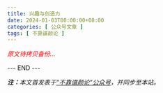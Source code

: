 ```yaml
---
title: 兴趣与创造力
date: 2024-01-03T00:00:00+08:00
categories: [ 公众号文章 ]
tags: [ 不靠谱颜论 ]
---
```


<font color=red><i>原文待拷贝备份...</i></font>

<div class="p-5 text-center">--- END ---</div>

<i><b>注：</b>本文首发表于[“不靠谱颜论”公众号](https://mp.weixin.qq.com/s/T4DtLwRRwSLUOy3cR1mBrg)，并同步至本站。</i>
